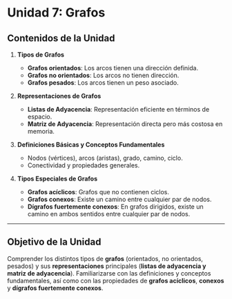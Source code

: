 # Unidad 7: Grafos

## Contenidos de la Unidad

1. **Tipos de Grafos**  
   - **Grafos orientados**: Los arcos tienen una dirección definida.  
   - **Grafos no orientados**: Los arcos no tienen dirección.  
   - **Grafos pesados**: Los arcos tienen un peso asociado.

2. **Representaciones de Grafos**  
   - **Listas de Adyacencia**: Representación eficiente en términos de espacio.  
   - **Matriz de Adyacencia**: Representación directa pero más costosa en memoria.

3. **Definiciones Básicas y Conceptos Fundamentales**  
   - Nodos (vértices), arcos (aristas), grado, camino, ciclo.  
   - Conectividad y propiedades generales.

4. **Tipos Especiales de Grafos**  
   - **Grafos acíclicos**: Grafos que no contienen ciclos.  
   - **Grafos conexos**: Existe un camino entre cualquier par de nodos.  
   - **Dígrafos fuertemente conexos**: En grafos dirigidos, existe un camino en ambos sentidos entre cualquier par de nodos.

---

## Objetivo de la Unidad

Comprender los distintos tipos de **grafos** (orientados, no orientados, pesados) y sus **representaciones** principales (**listas de adyacencia y matriz de adyacencia**). Familiarizarse con las definiciones y conceptos fundamentales, así como con las propiedades de **grafos acíclicos**, **conexos** y **dígrafos fuertemente conexos**.

